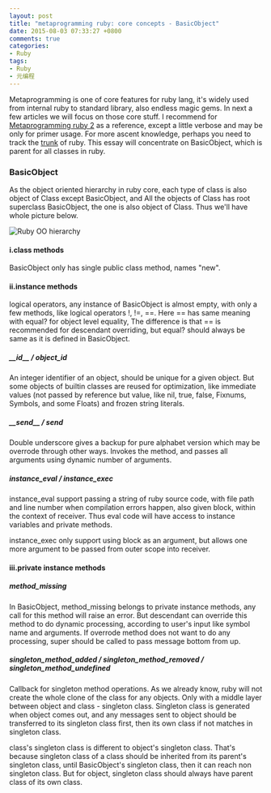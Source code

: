 ```yaml
---
layout: post
title: "metaprogramming ruby: core concepts - BasicObject"
date: 2015-08-03 07:33:27 +0800
comments: true
categories:
- Ruby
tags:
- Ruby
- 元编程
---
```


Metaprogramming is one of core features for ruby lang, it's widely used from internal ruby to standard library, also endless magic gems. In next a few articles we will focus on those core stuff. I recommend for [Metaprogramming ruby 2](https://pragprog.com/book/ppmetr2/metaprogramming-ruby-2) as a reference, except a little verbose and may be only for primer usage. For more ascent knowledge, perhaps you need to track the [trunk](https://github.com/ruby/ruby) of ruby. This essay will concentrate on BasicObject, which is parent for all classes in ruby.

### BasicObject
As the object oriented hierarchy in ruby core, each type of class is also object of Class except BasicObject, and All the objects of Class has root superclass BasicObject, the one is also object of Class. Thus we'll have whole picture below.

![Ruby OO hierarchy](http://content.hanyi.name/images/metaprogramming_ruby/ruby_class.png)

#### i.class methods
BasicObject only has single public class method, names "new".

#### ii.instance methods
logical operators, any instance of BasicObject is almost empty, with only a few methods, like logical operators !, !=, ==. Here == has same meaning with equal? for object level equality, The difference is that == is recommended for descendant overriding, but equal? should always be same as it is defined in BasicObject.

##### \_\_id\_\_ / object_id
An integer identifier of an object, should be unique for a given object. But some objects of builtin classes are reused for optimization, like immediate values (not passed by reference but value, like nil, true, false, Fixnums, Symbols, and some Floats) and frozen string literals.

##### \_\_send\_\_ / send
Double underscore gives a backup for pure alphabet version which may be overrode through other ways. Invokes the method, and passes all arguments using dynamic number of arguments.

##### instance_eval / instance_exec
instance_eval support passing a string of ruby source code, with file path and line number when compilation errors happen, also given block, within the context of receiver. Thus eval code will have access to instance variables and private methods.

instance_exec only support using block as an argument, but allows one more argument to be passed from outer scope into receiver.

#### iii.private instance methods

##### method_missing

In BasicObject, method_missing belongs to private instance methods, any call for this method will raise an error. But descendant can override this method to do dynamic processing, according to user's input like symbol name and arguments. If overrode method does not want to do any processing, super should be called to pass message bottom from up.

##### singleton_method_added / singleton_method_removed / singleton_method_undefined

Callback for singleton method operations. As we already know, ruby will not create the whole clone of the class for any objects. Only with a middle layer between object and class - singleton class. Singleton class is generated when object comes out, and any messages sent to object should be transferred to its singleton class first, then its own class if not matches in singleton class.

class's singleton class is different to object's singleton class. That's because singleton class of a class should be inherited from its parent's singleton class, until BasicObject's singleton class, then it can reach non singleton class. But for object, singleton class should always have parent class of its own class.

